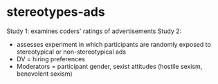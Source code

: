 # stereotypes-ads

Study 1: examines coders' ratings of advertisements
Study 2:
- assesses experiment in which participants are randomly exposed to stereotypical or non-stereotypical ads
- DV = hiring preferences
- Moderators = participant gender, sexist attitudes (hostile sexism, benevolent sexism)
